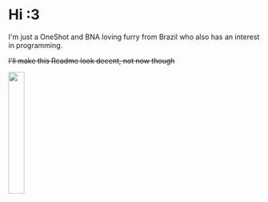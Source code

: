 # Hi :3
I'm just a OneShot and BNA loving furry from Brazil who also has an interest in programming.

~~I'll make this Readme look decent, not now though~~

<img src="https://external-content.duckduckgo.com/iu/?u=https%3A%2F%2Fstatic1.e621.net%2Fdata%2F8f%2F35%2F8f3516141c72708cb3a8cdb6620e01ff.gif&f=1&nofb=1&ipt=a5de79edd7e49f8c940c84a926fef420754d9b817aefea8c865b4c21f0896b11&ipo=images" width=25% height=25% align="center" />
